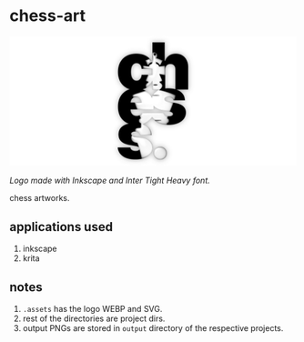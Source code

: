 # chess-art

![logo](.assets/logo.webp)

<i>Logo made with Inkscape and Inter Tight Heavy font.</i>

chess artworks.  

## applications used

1. inkscape
2. krita


## notes

1. `.assets` has the logo WEBP and SVG.
2. rest of the directories are project dirs.
3. output PNGs are stored in `output` directory of the respective projects.